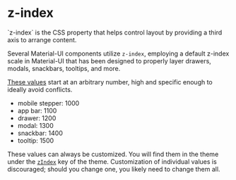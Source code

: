 # z-index

<p class="description">`z-index` is the CSS property that helps control layout by providing a third axis to arrange content.</p>

Several Material-UI components utilize `z-index`, employing a default z-index scale in Material-UI 
that has been designed to properly layer drawers, modals, snackbars, tooltips, and more.

[These values](https://github.com/mui-org/material-ui/blob/next/packages/material-ui/src/styles/zIndex.js) start at an arbitrary number, high and specific enough to ideally avoid conflicts.

- mobile stepper: 1000
- app bar: 1100
- drawer: 1200
- modal: 1300
- snackbar: 1400
- tooltip: 1500

These values can always be customized.
You will find them in the theme under the [`zIndex`](/customization/default-theme/?expend-path=$.zIndex) key of the theme.
Customization of individual values is discouraged; should you change one, you likely need to change them all.
